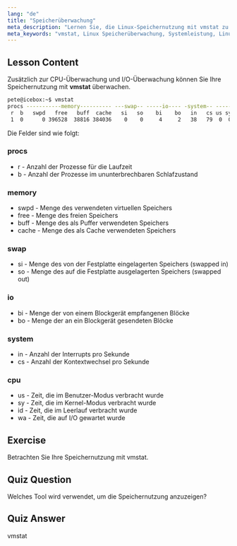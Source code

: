 ```yaml
---
lang: "de"
title: "Speicherüberwachung"
meta_description: "Lernen Sie, die Linux-Speichernutzung mit vmstat zu überwachen. Verstehen Sie Speicher-, Swap- und CPU-Metriken für die Systemleistung. Beginnen Sie Ihre Linux-Reise!"
meta_keywords: "vmstat, Linux Speicherüberwachung, Systemleistung, Linux Tutorial, Speichernutzung, Linux für Anfänger, Linux Anleitung"
---
```


## Lesson Content

Zusätzlich zur CPU-Überwachung und I/O-Überwachung können Sie Ihre Speichernutzung mit **vmstat** überwachen.

```bash
pete@icebox:~$ vmstat
procs -----------memory---------- ---swap-- -----io---- -system-- ------cpu-----
 r  b   swpd   free   buff  cache   si   so    bi    bo   in   cs us sy id wa st
 1  0      0 396528  38816 384036    0    0     4     2   38   79  0  0 99  0  0
```

Die Felder sind wie folgt:

### procs

- r - Anzahl der Prozesse für die Laufzeit
- b - Anzahl der Prozesse im ununterbrechbaren Schlafzustand

### memory

- swpd - Menge des verwendeten virtuellen Speichers
- free - Menge des freien Speichers
- buff - Menge des als Puffer verwendeten Speichers
- cache - Menge des als Cache verwendeten Speichers

### swap

- si - Menge des von der Festplatte eingelagerten Speichers (swapped in)
- so - Menge des auf die Festplatte ausgelagerten Speichers (swapped out)

### io

- bi - Menge der von einem Blockgerät empfangenen Blöcke
- bo - Menge der an ein Blockgerät gesendeten Blöcke

### system

- in - Anzahl der Interrupts pro Sekunde
- cs - Anzahl der Kontextwechsel pro Sekunde

### cpu

- us - Zeit, die im Benutzer-Modus verbracht wurde
- sy - Zeit, die im Kernel-Modus verbracht wurde
- id - Zeit, die im Leerlauf verbracht wurde
- wa - Zeit, die auf I/O gewartet wurde

## Exercise

Betrachten Sie Ihre Speichernutzung mit vmstat.

## Quiz Question

Welches Tool wird verwendet, um die Speichernutzung anzuzeigen?

## Quiz Answer

vmstat
